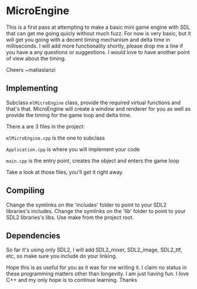 # MicroEngine
This is a first pass at attempting to make a basic mini game engine with SDL that can get me going quicly without much fuzz. For now is very basic, but it will get you going with a decent timing mechanism and delta time in milliseconds.
I will add more functionality shortly, please drop me a line if you have a any questions or suggestions. 
I would love to have another point of view about the timing.

Cheers 
~matiaslanzi

## Implementing
Subclass `mlMicroEngine` class, provide the required virtual functions and that's that.
MicroEngine will create a window and renderer for you as well as provide the timing for the game loop and delta time.

There a are 3 files in the project:

`mlMicroEngine.cpp` is the one to subclass

`Application.cpp` is where you will implement your code

`main.cpp` is the entry point, creates the object and enters the game loop

Take a look at those files, you'll get it right away.

## Compiling
Change the symlinks on the 'includes' folder to point to your SDL2 libraries's includes.
Change the symlinks on the 'lib' folder to point to your SDL2 libraries's libs.
Use make from the project root.

## Dependencies
So far it's using only SDL2, I will add SDL2_mixer, SDL2_image, SDL2_ttf, etc, so make sure you include do your linking.

Hope this is as useful for you as it was for me writing it. I claim no status in these programming matters other than longevity. I am just having fun. I love C++ and my only hope is to continue learning. 
Thanks